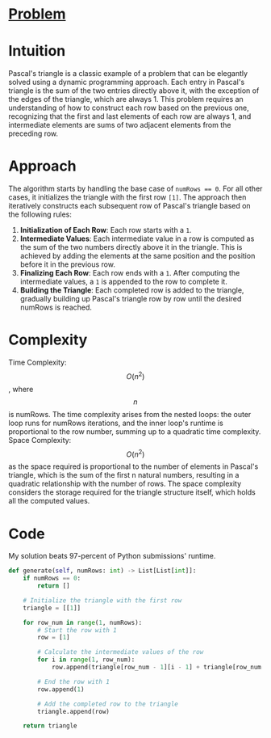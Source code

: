 # [Problem](https://leetcode.com/problems/pascals-triangle/description/)

# Intuition
Pascal's triangle is a classic example of a problem that can be elegantly solved using a dynamic programming approach. Each entry in Pascal's triangle is the sum of the two entries directly above it, with the exception of the edges of the triangle, which are always 1. This problem requires an understanding of how to construct each row based on the previous one, recognizing that the first and last elements of each row are always 1, and intermediate elements are sums of two adjacent elements from the preceding row.

# Approach
The algorithm starts by handling the base case of `numRows == 0`. For all other cases, it initializes the triangle with the first row `[1]`. The approach then iteratively constructs each subsequent row of Pascal's triangle based on the following rules:

1. **Initialization of Each Row**: Each row starts with a `1`.
2. **Intermediate Values**: Each intermediate value in a row is computed as the sum of the two numbers directly above it in the triangle. This is achieved by adding the elements at the same position and the position before it in the previous row.
3. **Finalizing Each Row**: Each row ends with a `1`. After computing the intermediate values, a `1` is appended to the row to complete it.
4. **Building the Triangle**: Each completed row is added to the triangle, gradually building up Pascal's triangle row by row until the desired numRows is reached.


# Complexity
Time Complexity: $$O(n^2)$$, where $$n$$ is numRows. The time complexity arises from the nested loops: the outer loop runs for numRows iterations, and the inner loop's runtime is proportional to the row number, summing up to a quadratic time complexity. 
Space Complexity: $$O(n^2)$$ as the space required is proportional to the number of elements in Pascal's triangle, which is the sum of the first n natural numbers, resulting in a quadratic relationship with the number of rows. The space complexity considers the storage required for the triangle structure itself, which holds all the computed values.

# Code
My solution beats 97-percent of Python submissions' runtime.

```python
def generate(self, numRows: int) -> List[List[int]]:
    if numRows == 0:
        return []

    # Initialize the triangle with the first row
    triangle = [[1]]

    for row_num in range(1, numRows):
        # Start the row with 1
        row = [1]

        # Calculate the intermediate values of the row
        for i in range(1, row_num):
            row.append(triangle[row_num - 1][i - 1] + triangle[row_num - 1][i])

        # End the row with 1
        row.append(1)

        # Add the completed row to the triangle
        triangle.append(row)

    return triangle
```